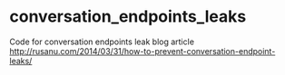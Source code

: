 conversation_endpoints_leaks
============================

Code for conversation endpoints leak blog article http://rusanu.com/2014/03/31/how-to-prevent-conversation-endpoint-leaks/
